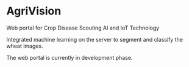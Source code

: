 # AgriVision

Web portal for Crop Disease Scouting AI and IoT Technology

Integrated machine learning on the server to segment and classify the wheat images.

The web portal is currently in development phase.
